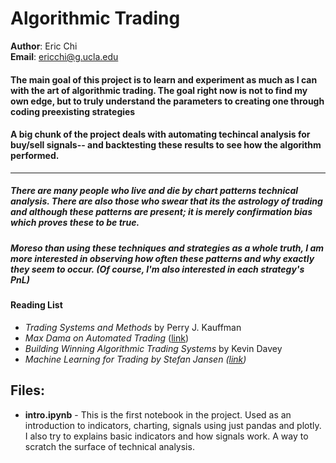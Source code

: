 # Algorithmic Trading

**Author**: Eric Chi  
**Email**: ericchi@g.ucla.edu

#### The main goal of this project is to learn and experiment as much as I can with the art of algorithmic trading. The goal right now is not to find my own edge, but to truly understand the parameters to creating one through coding preexisting strategies
#### A big chunk of the project deals with automating techincal analysis for buy/sell signals-- and backtesting these results to see how the algorithm performed.
---
##### There are many people who live and die by chart patterns technical analysis. There are also those who swear that its the astrology of trading and although these patterns are present; it is merely confirmation bias which proves these to be true.

##### Moreso than using these techniques and strategies as a whole truth, I am more interested in observing how often these patterns and why exactly they seem to occur. (Of course, I'm also interested in each strategy's PnL)

#### Reading List
- *Trading Systems and Methods* by Perry J. Kauffman
- *Max Dama on Automated Trading* ([link](http://isomorphisms.sdf.org/maxdama.pdf))
- *Building Winning Algorithmic Trading Systems* by Kevin Davey
- *Machine Learning for Trading by Stefan Jansen ([link](https://github.com/stefan-jansen/machine-learning-for-trading))* 

## Files:
- __intro.ipynb__ - This is the first notebook in the project. Used as an introduction to indicators, charting, signals using just pandas and plotly. I also try to explains basic indicators and how signals work. A way to scratch the surface of technical analysis.